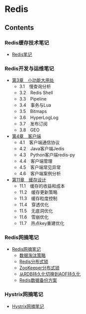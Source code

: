 # Redis

## Contents
### Redis缓存技术笔记
- [Redis笔记](../../doc/source/databases/redis/RedisNote.md)

### Redis开发与运维笔记
- [第3章　小功能大用处](../../doc/source/databases/redis/redisdev/RedisDev03.md)
    - 3.1　慢查询分析
    - 3.2　Redis Shell
    - 3.3　Pipeline
    - 3.4　事务与Lua
    - 3.5　Bitmaps
    - 3.6　HyperLogLog
    - 3.7　发布订阅
    - 3.8　GEO
- [第4章　客户端](../../doc/source/databases/redis/redisdev/RedisDev04.md)
    - 4.1　客户端通信协议
    - 4.2　Java客户端Jedis
    - 4.3　Python客户端redis-py
    - 4.4　客户端管理
    - 4.5　客户端常见异常
    - 4.6　客户端案例分析
- [第11章　缓存设计](../../doc/source/databases/redis/redisdev/RedisDev11.md)
    - 11.1　缓存的收益和成本
    - 11.2　缓存更新策略
    - 11.3　缓存粒度控制
    - 11.4　穿透优化
    - 11.5　无底洞优化
    - 11.6　雪崩优化
    - 11.7　热点key重建优化

### Redis网摘笔记
- [Redis网摘笔记](../../doc/source/databases/redis/RedisCollection.md)
    - [数据淘汰策略](../../doc/source/databases/redis/RedisCollection.md#数据淘汰策略)
    - [Redis分布式锁](../../doc/source/databases/redis/RedisCollection.md#Redis分布式锁)
    - [ZooKeeper分布式锁](../../doc/source/databases/redis/RedisCollection.md#ZooKeeper分布式锁)
    - [从RDB持久化切换到AOF持久化](../../doc/source/databases/redis/RedisCollection.md#从RDB持久化切换到AOF持久化)
    - [Redis数据备份方案](../../doc/source/databases/redis/RedisCollection.md#Redis数据备份方案)

### Hystrix网摘笔记
- [Hystrix网摘笔记](../../doc/source/databases/redis/Hystrix.md)